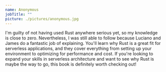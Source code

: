 ```yaml
---
name: Anonymous
jobTitle: ""
picture: ./pictures/anonymous.jpg
---
```


I'm guilty of not having used Rust anywhere serious yet, so my knowledge is
close to zero. Nevertheless, I was still able to follow because Luciano and
James do a fantastic job of explaining. You'll learn why Rust is a great fit for
serverless applications, and they cover everything from setting up your
environment to optimizing for performance and cost. If you're looking to expand
your skills in serverless architecture and want to see why Rust is maybe the way
to go, this book is definitely worth checking out!
